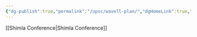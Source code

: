 ```yaml
---
{"dg-publish":true,"permalink":"/upsc/wavell-plan/","dgHomeLink":true,"dgPassFrontmatter":false}
---
```


[[Shimla Conference|Shimla Conference]]
